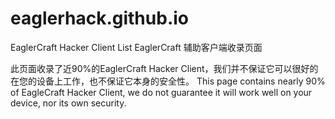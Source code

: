 # eaglerhack.github.io
EaglerCraft Hacker Client List
EaglerCraft 辅助客户端收录页面

此页面收录了近90%的EaglerCraft Hacker Client，我们并不保证它可以很好的在您的设备上工作，也不保证它本身的安全性。
This page contains nearly 90% of EagleCraft Hacker Client, we do not guarantee it will work well on your device, nor its own security.

